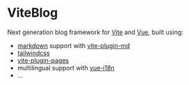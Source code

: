 # ViteBlog

Next generation blog framework for [Vite](https://vitejs.dev/) and [Vue](https://vuejs.org/), built using:

* [markdown](https://daringfireball.net/projects/markdown/) support with [vite-plugin-md](https://github.com/antfu/vite-plugin-md)
* [tailwindcss](https://tailwindcss.com/)
* [vite-plugin-pages](https://github.com/hannoeru/vite-plugin-pages)
* multilingual support with [vue-i18n](https://github.com/intlify/vue-i18n-next)
* ...
